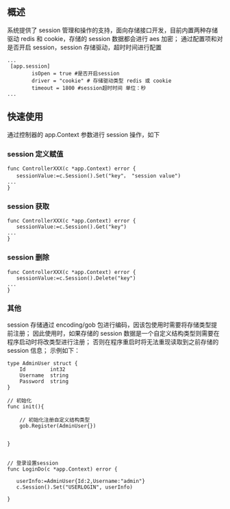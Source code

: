 ## 概述
系统提供了 session 管理和操作的支持，面向存储接口开发，目前内置两种存储驱动 redis 和 cookie，存储的 session 数据都会进行 aes 加密；
通过配置项和对是否开启 session，session 存储驱动，超时时间进行配置
~~~
...
 [app.session]
        isOpen = true #是否开启session
        driver = "cookie" # 存储驱动类型 redis 或 cookie
        timeout = 1800 #session超时时间 单位：秒
...
~~~

## 快速使用

通过控制器的 app.Context 参数进行 session 操作，如下
### session 定义赋值
~~~
func ControllerXXX(c *app.Context) error {
   sessionValue:=c.Session().Set("key"， "session value")
...
}
~~~

### session 获取
~~~
func ControllerXXX(c *app.Context) error {
   sessionValue:=c.Session().Get("key")
...
}
~~~


### session 删除
~~~
func ControllerXXX(c *app.Context) error {
   sessionValue:=c.Session().Delete("key")
...
}
~~~


### 其他

session 存储通过 encoding/gob 包进行编码，因该包使用时需要将存储类型提前注册；
因此使用时，如果存储的 session 数据是一个自定义结构类型则需要在程序启动时将改类型进行注册；
否则在程序重启时将无法重现读取到之前存储的 session 信息；
示例如下：

```
type AdminUser struct {
    Id        int32
    Username  string
    Password  string
}

// 初始化
func init(){
   
    // 初始化注册自定义结构类型
    gob.Register(AdminUser{})


}


// 登录设置session
func LoginDo(c *app.Context) error {

   userInfo:=AdminUser{Id:2,Username:"admin"}
   c.Session().Set("USERLOGIN", userInfo)

}



```
